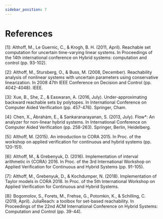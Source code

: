 ```yaml
---
sidebar_position: 7
---
```


# References

[1]: Althoff, M., Le Guernic, C., & Krogh, B. H. (2011, April). Reachable set computation for
uncertain time-varying linear systems. In Proceedings of the 14th international
conference on Hybrid systems: computation and control (pp. 93-102).

[2]: Althoff, M., Stursberg, O., & Buss, M. (2008, December). Reachability analysis of
nonlinear systems with uncertain parameters using conservative linearization. In 2008
47th IEEE Conference on Decision and Control (pp. 4042-4048). IEEE.

[3]: Xue, B., She, Z., & Easwaran, A. (2016, July). Under-approximating backward reachable
sets by polytopes. In International Conference on Computer Aided Verification
(pp. 457-476). Springer, Cham.

[4]: Chen, X., Ábrahám, E., & Sankaranarayanan, S. (2013, July). Flow*: An analyzer for non-linear hybrid systems. In
International Conference on Computer Aided Verification (pp. 258-263). Springer, Berlin, Heidelberg.

[5]: Althoff, M. (2015). An introduction to CORA 2015. In Proc. of the workshop on applied verification for continuous
and hybrid systems (pp. 120-151).

[6]: Althoff, M., & Grebenyuk, D. (2016). Implementation of interval arithmetic in {CORA} 2016. In Proc. of the 3rd
International Workshop on Applied Verification for Continuous and Hybrid Systems (pp. 91-105).

[7]: Althoff, M., Grebenyuk, D., & Kochdumper, N. (2018). Implementation of Taylor models in CORA 2018. In Proc. of the
5th International Workshop on Applied Verification for Continuous and Hybrid Systems.

[8]: Bogomolov, S., Forets, M., Frehse, G., Potomkin, K., & Schilling, C. (2019, April). JuliaReach: a toolbox for
set-based reachability. In Proceedings of the 22nd ACM International Conference on Hybrid Systems: Computation and
Control (pp. 39-44).

